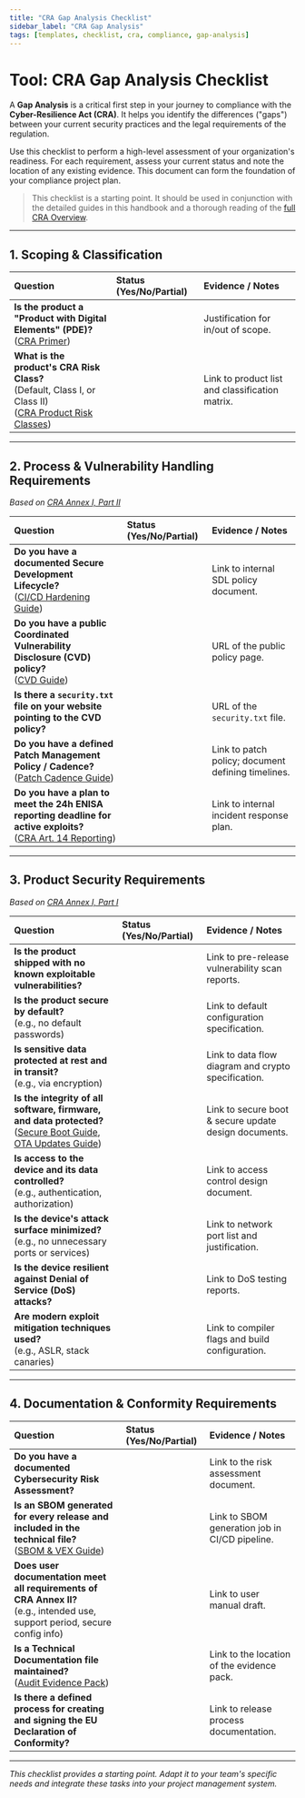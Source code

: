 ```yaml
---
title: "CRA Gap Analysis Checklist"
sidebar_label: "CRA Gap Analysis"
tags: [templates, checklist, cra, compliance, gap-analysis]
---
```

# Tool: CRA Gap Analysis Checklist

A **Gap Analysis** is a critical first step in your journey to compliance with the **Cyber-Resilience Act (CRA)**. It helps you identify the differences ("gaps") between your current security practices and the legal requirements of the regulation.

Use this checklist to perform a high-level assessment of your organization's readiness. For each requirement, assess your current status and note the location of any existing evidence. This document can form the foundation of your compliance project plan.

> This checklist is a starting point. It should be used in conjunction with the detailed guides in this handbook and a thorough reading of the [full CRA Overview](../../standards/cra-overview.md).

---

## 1. Scoping & Classification

| Question | Status (Yes/No/Partial) | Evidence / Notes |
| :--- | :--- | :--- |
| **Is the product a "Product with Digital Elements" (PDE)?**<br/>([CRA Primer](../../quick-start/cra-primer.md)) | | Justification for in/out of scope. |
| **What is the product's CRA Risk Class?**<br/>(Default, Class I, or Class II)<br/>([CRA Product Risk Classes](../../standards/cra-overview.md#product-risk-classes)) | | Link to product list and classification matrix. |

---

## 2. Process & Vulnerability Handling Requirements
_Based on [CRA Annex I, Part II](../../standards/cra-overview.md#annex-i-benchmarks)_

| Question | Status (Yes/No/Partial) | Evidence / Notes |
| :--- | :--- | :--- |
| **Do you have a documented Secure Development Lifecycle?**<br/>([CI/CD Hardening Guide](../../implementation/operate-phase/cicd-hardening.md)) | | Link to internal SDL policy document. |
| **Do you have a public Coordinated Vulnerability Disclosure (CVD) policy?**<br/>([CVD Guide](../../implementation/operate-phase/vulnerability-disclosure.md)) | | URL of the public policy page. |
| **Is there a `security.txt` file on your website pointing to the CVD policy?** | | URL of the `security.txt` file. |
| **Do you have a defined Patch Management Policy / Cadence?**<br/>([Patch Cadence Guide](../../implementation/operate-phase/patch-cadence.md)) | | Link to patch policy; document defining timelines. |
| **Do you have a plan to meet the 24h ENISA reporting deadline for active exploits?**<br/>([CRA Art. 14 Reporting](../../implementation/operate-phase/vulnerability-disclosure.md#3-mandatory-enisa-reporting-cra-art-14)) | | Link to internal incident response plan. |

---

## 3. Product Security Requirements
_Based on [CRA Annex I, Part I](../../standards/cra-overview.md#annex-i-benchmarks)_

| Question | Status (Yes/No/Partial) | Evidence / Notes |
| :--- | :--- | :--- |
| **Is the product shipped with no known exploitable vulnerabilities?** | | Link to pre-release vulnerability scan reports. |
| **Is the product secure by default?**<br/>(e.g., no default passwords) | | Link to default configuration specification. |
| **Is sensitive data protected at rest and in transit?**<br/>(e.g., via encryption) | | Link to data flow diagram and crypto specification. |
| **Is the integrity of all software, firmware, and data protected?**<br/>([Secure Boot Guide](../../implementation/build-phase/secure-boot.md), [OTA Updates Guide](../../implementation/build-phase/ota-updates.md)) | | Link to secure boot & secure update design documents. |
| **Is access to the device and its data controlled?**<br/>(e.g., authentication, authorization) | | Link to access control design document. |
| **Is the device's attack surface minimized?**<br/>(e.g., no unnecessary ports or services) | | Link to network port list and justification. |
| **Is the device resilient against Denial of Service (DoS) attacks?** | | Link to DoS testing reports. |
| **Are modern exploit mitigation techniques used?**<br/>(e.g., ASLR, stack canaries) | | Link to compiler flags and build configuration. |

---

## 4. Documentation & Conformity Requirements

| Question | Status (Yes/No/Partial) | Evidence / Notes |
| :--- | :--- | :--- |
| **Do you have a documented Cybersecurity Risk Assessment?** | | Link to the risk assessment document. |
| **Is an SBOM generated for every release and included in the technical file?**<br/>([SBOM & VEX Guide](../../implementation/build-phase/sbom-vex.md)) | | Link to SBOM generation job in CI/CD pipeline. |
| **Does user documentation meet all requirements of CRA Annex II?**<br/>(e.g., intended use, support period, secure config info) | | Link to user manual draft. |
| **Is a Technical Documentation file maintained?**<br/>([Audit Evidence Pack](../policy-and-evidence/audit-evidence-pack.md)) | | Link to the location of the evidence pack. |
| **Is there a defined process for creating and signing the EU Declaration of Conformity?** | | Link to release process documentation. |

---

*This checklist provides a starting point. Adapt it to your team's specific needs and integrate these tasks into your project management system.* 

<!-- Citations -->